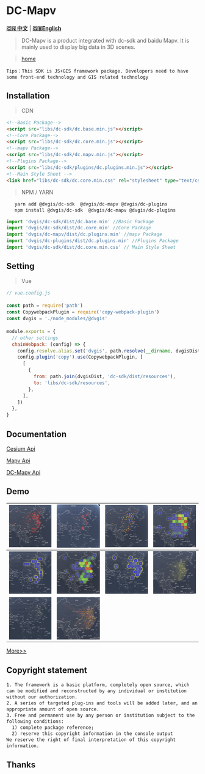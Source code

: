 # DC-Mapv

[**🇨🇳 中文**](./README_zh.md) | [**🇬🇧English**](./)

> DC-Mapv is a product integrated with dc-sdk and baidu Mapv. It is mainly used to display big data in 3D scenes.

> [home](http://dc.dvgis.cn)

```warning
Tips：This SDK is JS+GIS framework package. Developers need to have some front-end technology and GIS related technology
```

## Installation

> CDN

```html
<!--Basic Package-->
<script src="libs/dc-sdk/dc.base.min.js"></script>
<!--Core Package-->
<script src="libs/dc-sdk/dc.core.min.js"></script>
<!--mapv Package-->
<script src="libs/dc-sdk/dc.mapv.min.js"></script>
<!--Plugins Package-->
<script src="libs/dc-sdk/plugins/dc.plugins.min.js"></script>
<!--Main Style Sheet -->
<link href="libs/dc-sdk/dc.core.min.css" rel="stylesheet" type="text/css" />
```

> NPM / YARN

```node
   yarn add @dvgis/dc-sdk  @dvgis/dc-mapv @dvgis/dc-plugins
   npm install @dvgis/dc-sdk  @dvgis/dc-mapv @dvgis/dc-plugins
```

```js
import 'dvgis/dc-sdk/dist/dc.base.min' //Basic Package
import 'dvgis/dc-sdk/dist/dc.core.min' //Core Package
import 'dvgis/dc-mapv/dist/dc.plugins.min' //mapv Package
import 'dvgis/dc-plugins/dist/dc.plugins.min' //Plugins Package
import 'dvgis/dc-sdk/dist/dc.core.min.css' // Main Style Sheet
```

## Setting

> Vue

```js
// vue.config.js

const path = require('path')
const CopywebpackPlugin = require('copy-webpack-plugin')
const dvgis = './node_modules/@dvgis'

module.exports = {
  // other settings
  chainWebpack: (config) => {
    config.resolve.alias.set('dvgis', path.resolve(__dirname, dvgisDist))
    config.plugin('copy').use(CopywebpackPlugin, [
      [
        {
          from: path.join(dvgisDist, 'dc-sdk/dist/resources'),
          to: 'libs/dc-sdk/resources',
        },
      ],
    ])
  },
}
```

## Documentation

[Cesium Api](https://cesium.com/docs/cesiumjs-ref-doc/)

[Mapv Api](https://github.com/huiyan-fe/mapv/blob/master/API.md)

[DC-Mapv Api](http://resource.dvgis.cn/dc-api/mapv/)

## Demo

|   ![pic](https://raw.githubusercontent.com/Digital-Visual/dc-sdk-examples/master/images/datav/m_point.png)    |  ![pic](https://raw.githubusercontent.com/Digital-Visual/dc-sdk-examples/master/images/datav/m_point_d.gif)   |   ![pic](https://raw.githubusercontent.com/Digital-Visual/dc-sdk-examples/master/images/datav/m_point_i.png)   |   ![pic](https://raw.githubusercontent.com/Digital-Visual/dc-sdk-examples/master/images/datav/m_grid.png)   |
| :-----------------------------------------------------------------------------------------------------------: | :-----------------------------------------------------------------------------------------------------------: | :------------------------------------------------------------------------------------------------------------: | :---------------------------------------------------------------------------------------------------------: |
|   ![pic](https://raw.githubusercontent.com/Digital-Visual/dc-sdk-examples/master/images/datav/m_grid_d.gif)   | ![pic](https://raw.githubusercontent.com/Digital-Visual/dc-sdk-examples/master/images/datav/m_honeycomb.png)  | ![pic](https://raw.githubusercontent.com/Digital-Visual/dc-sdk-examples/master/images/datav/m_honeycomb_d.gif) | ![pic](https://raw.githubusercontent.com/Digital-Visual/dc-sdk-examples/master/images/datav/m_polyline.png) |
| ![pic](https://raw.githubusercontent.com/Digital-Visual/dc-sdk-examples/master/images/datav/m_polyline_d.gif) | ![pic](https://raw.githubusercontent.com/Digital-Visual/dc-sdk-examples/master/images/datav/m_polyline_i.png) |                                                                                                                |

[More>>](http://dc.dvgis.cn/#/examples)

## Copyright statement

```warning
1. The framework is a basic platform, completely open source, which can be modified and reconstructed by any individual or institution without our authorization.
2. A series of targeted plug-ins and tools will be added later, and an appropriate amount of open source.
3. Free and permanent use by any person or institution subject to the following conditions:
  1) complete package reference;
  2) reserve this copyright information in the console output
We reserve the right of final interpretation of this copyright information.
```

## Thanks
